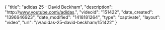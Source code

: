 {
    "title": "adidas 25 - David Beckham",
    "description": "http:\/\/www.youtube.com\/adidas.",
    "videoid": "151422",
    "date_created": "1396646923",
    "date_modified": "1418181264",
    "type": "captivate",
    "layout": "video",
    "url": "\/v\/adidas-25-david-beckham\/151422"
}